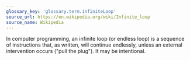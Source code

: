 ```yaml
---
glossary_key: 'glossary.term.infiniteLoop'
source_url: https://en.wikipedia.org/wiki/Infinite_loop
source_name: Wikipedia
---
```


In computer programming, an infinite loop (or endless loop) is a sequence of instructions that, as written, will continue endlessly, unless an external intervention occurs ("pull the plug"). It may be intentional.
